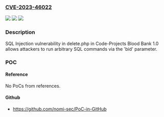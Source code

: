 ### [CVE-2023-46022](https://cve.mitre.org/cgi-bin/cvename.cgi?name=CVE-2023-46022)
![](https://img.shields.io/static/v1?label=Product&message=n%2Fa&color=blue)
![](https://img.shields.io/static/v1?label=Version&message=n%2Fa&color=blue)
![](https://img.shields.io/static/v1?label=Vulnerability&message=n%2Fa&color=brighgreen)

### Description

SQL Injection vulnerability in delete.php in Code-Projects Blood Bank 1.0 allows attackers to run arbitrary SQL commands via the 'bid' parameter.

### POC

#### Reference
No PoCs from references.

#### Github
- https://github.com/nomi-sec/PoC-in-GitHub


